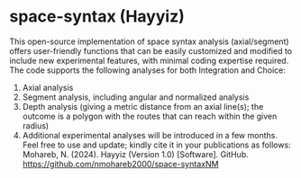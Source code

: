 # space-syntax (Hayyiz)
This open-source implementation of space syntax analysis (axial/segment) offers user-friendly functions that can be easily customized and modified to include new experimental features, with minimal coding expertise required. The code supports the following analyses for both Integration and Choice:
1. Axial analysis
2. Segment analysis, including angular and normalized analysis
3. Depth analysis (giving a metric distance from an axial line(s); the outcome is a polygon with the routes that can reach within the given radius)
4. Additional experimental analyses will be introduced in a few months.
Feel free to use and update; kindly cite it in your publications as follows: Mohareb, N. (2024). Hayyiz (Version 1.0) [Software]. GitHub. https://github.com/nmohareb2000/space-syntaxNM

 
